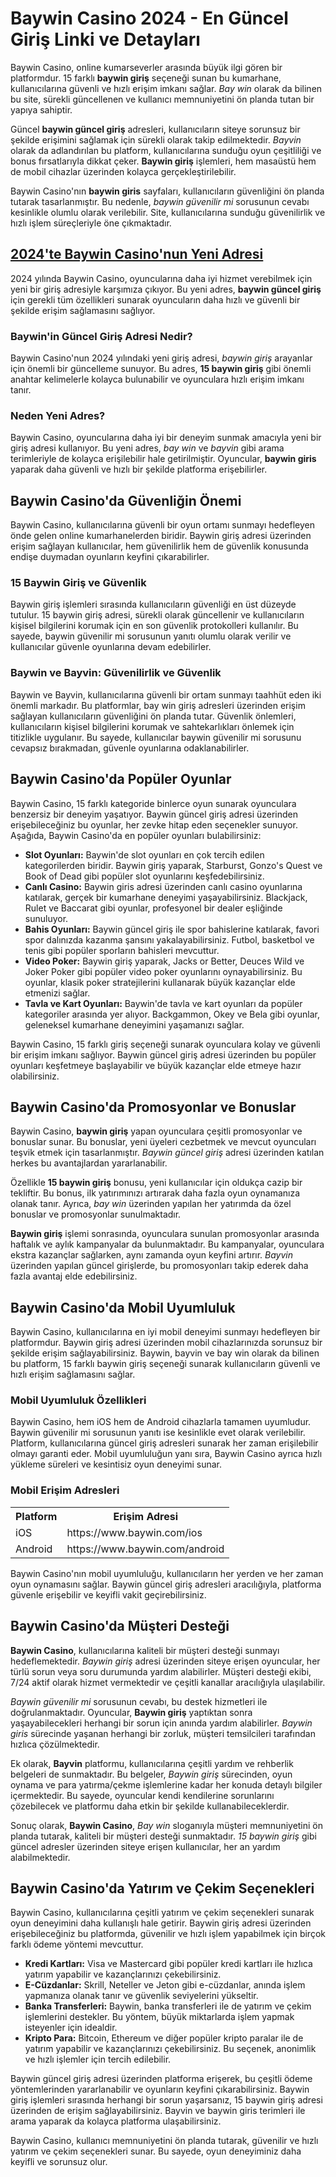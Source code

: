 <h1>Baywin Casino 2024 - En Güncel Giriş Linki ve Detayları</h1>
<p>Baywin Casino, online kumarseverler arasında büyük ilgi gören bir platformdur. 15 farklı <strong>baywin giriş</strong> seçeneği sunan bu kumarhane, kullanıcılarına güvenli ve hızlı erişim imkanı sağlar. <em>Bay win</em> olarak da bilinen bu site, sürekli güncellenen ve kullanıcı memnuniyetini ön planda tutan bir yapıya sahiptir.</p>
<p>Güncel <strong>baywin güncel giriş</strong> adresleri, kullanıcıların siteye sorunsuz bir şekilde erişimini sağlamak için sürekli olarak takip edilmektedir. <em>Bayvin</em> olarak da adlandırılan bu platform, kullanıcılarına sunduğu oyun çeşitliliği ve bonus fırsatlarıyla dikkat çeker. <strong>Baywin giriş</strong> işlemleri, hem masaüstü hem de mobil cihazlar üzerinden kolayca gerçekleştirilebilir.</p>
<p>Baywin Casino'nın <strong>baywin giris</strong> sayfaları, kullanıcıların güvenliğini ön planda tutarak tasarlanmıştır. Bu nedenle, <em>baywin güvenilir mi</em> sorusunun cevabı kesinlikle olumlu olarak verilebilir. Site, kullanıcılarına sunduğu güvenilirlik ve hızlı işlem süreçleriyle öne çıkmaktadır.</p>
<h2><a href="https://ddssafety.net">2024'te Baywin Casino'nun Yeni Adresi</a></h2>
<p>2024 yılında Baywin Casino, oyuncularına daha iyi hizmet verebilmek için yeni bir giriş adresiyle karşımıza çıkıyor. Bu yeni adres, <strong>baywin güncel giriş</strong> için gerekli tüm özellikleri sunarak oyuncuların daha hızlı ve güvenli bir şekilde erişim sağlamasını sağlıyor.</p>
<h3>Baywin'in Güncel Giriş Adresi Nedir?</h3>
<p>Baywin Casino'nun 2024 yılındaki yeni giriş adresi, <em>baywin giriş</em> arayanlar için önemli bir güncelleme sunuyor. Bu adres, <strong>15 baywin giriş</strong> gibi önemli anahtar kelimelerle kolayca bulunabilir ve oyunculara hızlı erişim imkanı tanır.</p>
<h3>Neden Yeni Adres?</h3>
<p>Baywin Casino, oyuncularına daha iyi bir deneyim sunmak amacıyla yeni bir giriş adresi kullanıyor. Bu yeni adres, <em>bay win</em> ve <em>bayvin</em> gibi arama terimleriyle de kolayca erişilebilir hale getirilmiştir. Oyuncular, <strong>baywin giris</strong> yaparak daha güvenli ve hızlı bir şekilde platforma erişebilirler.</p>
<h2>Baywin Casino'da Güvenliğin Önemi</h2>
<p>Baywin Casino, kullanıcılarına güvenli bir oyun ortamı sunmayı hedefleyen önde gelen online kumarhanelerden biridir. Baywin giriş adresi üzerinden erişim sağlayan kullanıcılar, hem güvenilirlik hem de güvenlik konusunda endişe duymadan oyunların keyfini çıkarabilirler.</p>
<h3>15 Baywin Giriş ve Güvenlik</h3>
<p>Baywin giriş işlemleri sırasında kullanıcıların güvenliği en üst düzeyde tutulur. 15 baywin giriş adresi, sürekli olarak güncellenir ve kullanıcıların kişisel bilgilerini korumak için en son güvenlik protokolleri kullanılır. Bu sayede, baywin güvenilir mi sorusunun yanıtı olumlu olarak verilir ve kullanıcılar güvenle oyunlarına devam edebilirler.</p>
<h3>Baywin ve Bayvin: Güvenilirlik ve Güvenlik</h3>
<p>Baywin ve Bayvin, kullanıcılarına güvenli bir ortam sunmayı taahhüt eden iki önemli markadır. Bu platformlar, bay win giriş adresleri üzerinden erişim sağlayan kullanıcıların güvenliğini ön planda tutar. Güvenlik önlemleri, kullanıcıların kişisel bilgilerini korumak ve sahtekarlıkları önlemek için titizlikle uygulanır. Bu sayede, kullanıcılar baywin güvenilir mi sorusunu cevapsız bırakmadan, güvenle oyunlarına odaklanabilirler.</p>
<h2>Baywin Casino'da Popüler Oyunlar</h2>
<p>Baywin Casino, 15 farklı kategoride binlerce oyun sunarak oyunculara benzersiz bir deneyim yaşatıyor. Baywin güncel giriş adresi üzerinden erişebileceğiniz bu oyunlar, her zevke hitap eden seçenekler sunuyor. Aşağıda, Baywin Casino'da en popüler oyunları bulabilirsiniz:</p>
<ul>
<li><strong>Slot Oyunları:</strong> Baywin'de slot oyunları en çok tercih edilen kategorilerden biridir. Baywin giriş yaparak, Starburst, Gonzo's Quest ve Book of Dead gibi popüler slot oyunlarını keşfedebilirsiniz.</li>
<li><strong>Canlı Casino:</strong> Baywin giris adresi üzerinden canlı casino oyunlarına katılarak, gerçek bir kumarhane deneyimi yaşayabilirsiniz. Blackjack, Rulet ve Baccarat gibi oyunlar, profesyonel bir dealer eşliğinde sunuluyor.</li>
<li><strong>Bahis Oyunları:</strong> Baywin güncel giriş ile spor bahislerine katılarak, favori spor dalınızda kazanma şansını yakalayabilirsiniz. Futbol, basketbol ve tenis gibi popüler sporların bahisleri mevcuttur.</li>
<li><strong>Video Poker:</strong> Baywin giriş yaparak, Jacks or Better, Deuces Wild ve Joker Poker gibi popüler video poker oyunlarını oynayabilirsiniz. Bu oyunlar, klasik poker stratejilerini kullanarak büyük kazançlar elde etmenizi sağlar.</li>
<li><strong>Tavla ve Kart Oyunları:</strong> Baywin'de tavla ve kart oyunları da popüler kategoriler arasında yer alıyor. Backgammon, Okey ve Bela gibi oyunlar, geleneksel kumarhane deneyimini yaşamanızı sağlar.</li>
</ul>
<p>Baywin Casino, 15 farklı giriş seçeneği sunarak oyunculara kolay ve güvenli bir erişim imkanı sağlıyor. Baywin güncel giriş adresi üzerinden bu popüler oyunları keşfetmeye başlayabilir ve büyük kazançlar elde etmeye hazır olabilirsiniz.</p>
<h2>Baywin Casino'da Promosyonlar ve Bonuslar</h2>
<p>Baywin Casino, <strong>baywin giriş</strong> yapan oyunculara çeşitli promosyonlar ve bonuslar sunar. Bu bonuslar, yeni üyeleri cezbetmek ve mevcut oyuncuları teşvik etmek için tasarlanmıştır. <em>Baywin güncel giriş</em> adresi üzerinden katılan herkes bu avantajlardan yararlanabilir.</p>
<p>Özellikle <strong>15 baywin giriş</strong> bonusu, yeni kullanıcılar için oldukça cazip bir tekliftir. Bu bonus, ilk yatırımınızı artırarak daha fazla oyun oynamanıza olanak tanır. Ayrıca, <em>bay win</em> üzerinden yapılan her yatırımda da özel bonuslar ve promosyonlar sunulmaktadır.</p>
<p><strong>Baywin giriş</strong> işlemi sonrasında, oyunculara sunulan promosyonlar arasında haftalık ve aylık kampanyalar da bulunmaktadır. Bu kampanyalar, oyunculara ekstra kazançlar sağlarken, aynı zamanda oyun keyfini artırır. <em>Bayvin</em> üzerinden yapılan güncel girişlerde, bu promosyonları takip ederek daha fazla avantaj elde edebilirsiniz.</p>
<h2>Baywin Casino'da Mobil Uyumluluk</h2>
<p>Baywin Casino, kullanıcılarına en iyi mobil deneyimi sunmayı hedefleyen bir platformdur. Baywin giriş adresi üzerinden mobil cihazlarınızda sorunsuz bir şekilde erişim sağlayabilirsiniz. Baywin, bayvin ve bay win olarak da bilinen bu platform, 15 farklı baywin giriş seçeneği sunarak kullanıcıların güvenli ve hızlı erişim sağlamasını sağlar.</p>
<h3>Mobil Uyumluluk Özellikleri</h3>
<p>Baywin Casino, hem iOS hem de Android cihazlarla tamamen uyumludur. Baywin güvenilir mi sorusunun yanıtı ise kesinlikle evet olarak verilebilir. Platform, kullanıcılarına güncel giriş adresleri sunarak her zaman erişilebilir olmayı garanti eder. Mobil uyumluluğun yanı sıra, Baywin Casino ayrıca hızlı yükleme süreleri ve kesintisiz oyun deneyimi sunar.</p>
<h3>Mobil Erişim Adresleri</h3>
<table>
<tr>
<th>Platform</th>
<th>Erişim Adresi</th>
</tr>
<tr>
<td>iOS</td>
<td>https://www.baywin.com/ios</td>
</tr>
<tr>
<td>Android</td>
<td>https://www.baywin.com/android</td>
</tr>
</table>
<p>Baywin Casino'nın mobil uyumluluğu, kullanıcıların her yerden ve her zaman oyun oynamasını sağlar. Baywin güncel giriş adresleri aracılığıyla, platforma güvenle erişebilir ve keyifli vakit geçirebilirsiniz.</p>
<h2>Baywin Casino'da Müşteri Desteği</h2>
<p><strong>Baywin Casino</strong>, kullanıcılarına kaliteli bir müşteri desteği sunmayı hedeflemektedir. <em>Baywin giriş</em> adresi üzerinden siteye erişen oyuncular, her türlü sorun veya soru durumunda yardım alabilirler. Müşteri desteği ekibi, 7/24 aktif olarak hizmet vermektedir ve çeşitli kanallar aracılığıyla ulaşılabilir.</p>
<p><em>Baywin güvenilir mi</em> sorusunun cevabı, bu destek hizmetleri ile doğrulanmaktadır. Oyuncular, <strong>Baywin giriş</strong> yaptıktan sonra yaşayabilecekleri herhangi bir sorun için anında yardım alabilirler. <em>Baywin giris</em> sürecinde yaşanan herhangi bir zorluk, müşteri temsilcileri tarafından hızlıca çözülmektedir.</p>
<p>Ek olarak, <strong>Bayvin</strong> platformu, kullanıcılarına çeşitli yardım ve rehberlik belgeleri de sunmaktadır. Bu belgeler, <em>Baywin giriş</em> sürecinden, oyun oynama ve para yatırma/çekme işlemlerine kadar her konuda detaylı bilgiler içermektedir. Bu sayede, oyuncular kendi kendilerine sorunlarını çözebilecek ve platformu daha etkin bir şekilde kullanabileceklerdir.</p>
<p>Sonuç olarak, <strong>Baywin Casino</strong>, <em>Bay win</em> sloganıyla müşteri memnuniyetini ön planda tutarak, kaliteli bir müşteri desteği sunmaktadır. <em>15 baywin giriş</em> gibi güncel adresler üzerinden siteye erişen kullanıcılar, her an yardım alabilmektedir.</p>
<h2>Baywin Casino'da Yatırım ve Çekim Seçenekleri</h2>
<p>Baywin Casino, kullanıcılarına çeşitli yatırım ve çekim seçenekleri sunarak oyun deneyimini daha kullanışlı hale getirir. Baywin giriş adresi üzerinden erişebileceğiniz bu platformda, güvenilir ve hızlı işlem yapabilmek için birçok farklı ödeme yöntemi mevcuttur.</p>
<ul>
<li><strong>Kredi Kartları:</strong> Visa ve Mastercard gibi popüler kredi kartları ile hızlıca yatırım yapabilir ve kazançlarınızı çekebilirsiniz.</li>
<li><strong>E-Cüzdanlar:</strong> Skrill, Neteller ve Jeton gibi e-cüzdanlar, anında işlem yapmanıza olanak tanır ve güvenlik seviyelerini yükseltir.</li>
<li><strong>Banka Transferleri:</strong> Baywin, banka transferleri ile de yatırım ve çekim işlemlerini destekler. Bu yöntem, büyük miktarlarda işlem yapmak isteyenler için idealdir.</li>
<li><strong>Kripto Para:</strong> Bitcoin, Ethereum ve diğer popüler kripto paralar ile de yatırım yapabilir ve kazançlarınızı çekebilirsiniz. Bu seçenek, anonimlik ve hızlı işlemler için tercih edilebilir.</li>
</ul>
<p>Baywin güncel giriş adresi üzerinden platforma erişerek, bu çeşitli ödeme yöntemlerinden yararlanabilir ve oyunların keyfini çıkarabilirsiniz. Baywin giriş işlemleri sırasında herhangi bir sorun yaşarsanız, 15 baywin giriş adresi üzerinden de erişim sağlayabilirsiniz. Bayvin ve baywin giris terimleri ile arama yaparak da kolayca platforma ulaşabilirsiniz.</p>
<p>Baywin Casino, kullanıcı memnuniyetini ön planda tutarak, güvenilir ve hızlı yatırım ve çekim seçenekleri sunar. Bu sayede, oyun deneyiminiz daha keyifli ve sorunsuz olur.</p>
